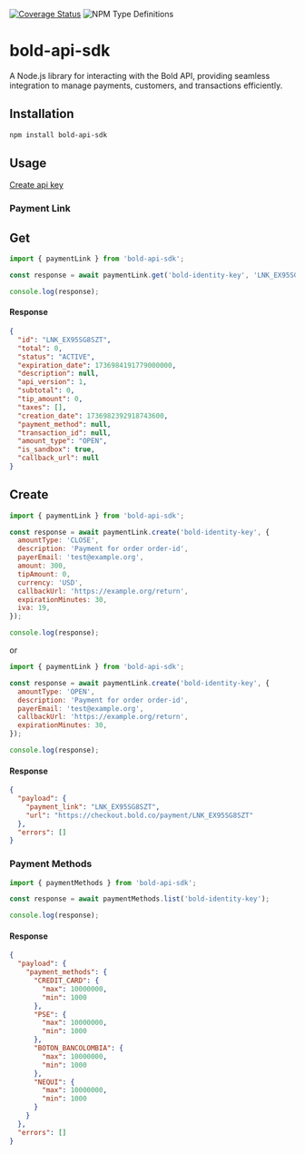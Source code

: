 [![Coverage Status](https://coveralls.io/repos/github/boterop/bold-api-sdk/badge.svg?branch=main)](https://coveralls.io/github/boterop/bold-api-sdk?branch=main)
![NPM Type Definitions](https://img.shields.io/npm/types/bold-api-sdk)

# bold-api-sdk

A Node.js library for interacting with the Bold API, providing seamless integration to manage payments, customers, and transactions efficiently.

## Installation

```bash
npm install bold-api-sdk
```

## Usage

[Create api key](https://www.developers.bold.co/pagos-en-linea/llaves-de-integracion)

### Payment Link

## Get

```js
import { paymentLink } from 'bold-api-sdk';

const response = await paymentLink.get('bold-identity-key', 'LNK_EX95SG8SZT');

console.log(response);
```

#### Response

```json
{
  "id": "LNK_EX95SG8SZT",
  "total": 0,
  "status": "ACTIVE",
  "expiration_date": 1736984191779000000,
  "description": null,
  "api_version": 1,
  "subtotal": 0,
  "tip_amount": 0,
  "taxes": [],
  "creation_date": 1736982392918743600,
  "payment_method": null,
  "transaction_id": null,
  "amount_type": "OPEN",
  "is_sandbox": true,
  "callback_url": null
}
```

## Create

```js
import { paymentLink } from 'bold-api-sdk';

const response = await paymentLink.create('bold-identity-key', {
  amountType: 'CLOSE',
  description: 'Payment for order order-id',
  payerEmail: 'test@example.org',
  amount: 300,
  tipAmount: 0,
  currency: 'USD',
  callbackUrl: 'https://example.org/return',
  expirationMinutes: 30,
  iva: 19,
});

console.log(response);
```

or

```js
import { paymentLink } from 'bold-api-sdk';

const response = await paymentLink.create('bold-identity-key', {
  amountType: 'OPEN',
  description: 'Payment for order order-id',
  payerEmail: 'test@example.org',
  callbackUrl: 'https://example.org/return',
  expirationMinutes: 30,
});

console.log(response);
```

#### Response

```json
{
  "payload": {
    "payment_link": "LNK_EX95SG8SZT",
    "url": "https://checkout.bold.co/payment/LNK_EX95SG8SZT"
  },
  "errors": []
}
```

### Payment Methods

```js
import { paymentMethods } from 'bold-api-sdk';

const response = await paymentMethods.list('bold-identity-key');

console.log(response);
```

#### Response

```json
{
  "payload": {
    "payment_methods": {
      "CREDIT_CARD": {
        "max": 10000000,
        "min": 1000
      },
      "PSE": {
        "max": 10000000,
        "min": 1000
      },
      "BOTON_BANCOLOMBIA": {
        "max": 10000000,
        "min": 1000
      },
      "NEQUI": {
        "max": 10000000,
        "min": 1000
      }
    }
  },
  "errors": []
}
```
